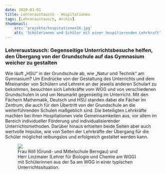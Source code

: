 ```yaml
---
date: 2020-01-01
title: Lehreraustausch - Hospitationen
tags: [Lehreraustausch, Archiv]
thumbnail: 
    src: 'projekte/hospitationen16.jpg'
    alt: 'Schülerinnen und Schüler mit einer hospitierenden Lehrkraft'
---
```


### Lehreraustausch: Gegenseitige Unterrichtsbesuche helfen, den Übergang von der Grundschule auf das Gymnasium weicher zu gestalten

Wie läuft „HSU“ in der Grundschule ab, wie „Natur und Technik“ am Gymnasium? Um Eindrücke von der Gestaltung des Unterrichts und dem Miteinander von Schülern und Lehrern an der jeweils anderen Schulart zu bekommen, besuchten sich Lehrkräfte vom WGG und von verschiedenen Grundschulen in und um Neumarkt gegenseitig im Unterricht. Mit den Fächern Mathematik, Deutsch und HSU standen dabei die Fächer im Zentrum, die auch für den Übertritt von der Grundschule an die weiterführenden Schulen maßgeblich sind.
Die beteiligten Lehrkräfte machten bei ihren Hospitationen viele Gemeinsamkeiten aus, vor allem im Bereich individueller Förderung und individualisierender Unterrichtsmethoden. Darüber hinaus erhielten beide Seiten aber auch wertvolle Impulse, wie von Seiten der Lehrkräfte der Übergang für die Schüler möglichst reibungslos und erfolgreich gestaltet werden kann.
<figure>
<img src = "/images/projekte/hospitationen16.jpg">
<figcaption>Frau Röll (Grund- und Mittelschule Berngau) und <br> Herr Linzmaier (Lehrer für Biologie und Chemie am WGG) <br> mit Schülerinnen aus der 5a am WGG in einer typischen Unterrichtssituation.</figcaption>
</figure>